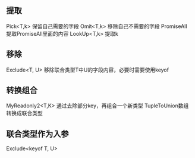 ## 提取
Pick<T,k> 保留自己需要的字段
Omit<T,k> 移除自己不需要的字段
PromiseAll<T> 提取PromiseAll里面的内容
LookUp<T,k> 提取k

## 移除
Exclude<T, U> 移除联合类型T中U的字段内容，必要时需要使用keyof

## 转换组合
MyReadonly2<T,K> 通过去除部分key，再组合一个新类型
TupleToUnion<T>数组转换成联合类型




## 联合类型作为入参
Exclude<keyof T, U>